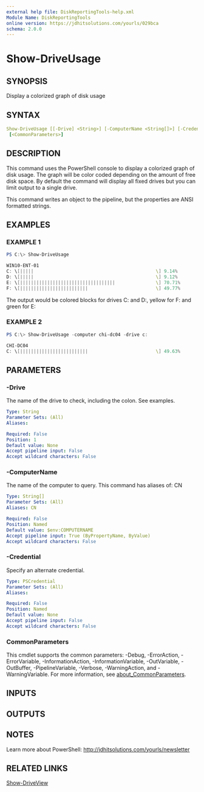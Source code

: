 ```yaml
---
external help file: DiskReportingTools-help.xml
Module Name: DiskReportingTools
online version: https://jdhitsolutions.com/yourls/029bca
schema: 2.0.0
---
```


# Show-DriveUsage

## SYNOPSIS

Display a colorized graph of disk usage

## SYNTAX

```yaml
Show-DriveUsage [[-Drive] <String>] [-ComputerName <String[]>] [-Credential <PSCredential>]
 [<CommonParameters>]
```

## DESCRIPTION

This command uses the PowerShell console to display a colorized graph of disk usage.
The graph will be color coded depending on the amount of free disk space.
By default the command will display all fixed drives but you can limit output to a single drive.

This command writes an object to the pipeline, but the properties are ANSI formatted strings.

## EXAMPLES

### EXAMPLE 1

```powershell
PS C:\> Show-DriveUsage

WIN10-ENT-01
C: \[|||||                                             \] 9.14%
D: \[|||||                                             \] 9.12%
E: \[|||||||||||||||||||||||||||||||||||               \] 70.71%
F: \[|||||||||||||||||||||||||                         \] 49.77%
```

The output would be colored blocks for drives C: and D:, yellow for F: and green for E:

### EXAMPLE 2

```powershell
PS C:\> Show-DriveUsage -computer chi-dc04 -drive c:

CHI-DC04
C: \[|||||||||||||||||||||||||                         \] 49.63%
```

## PARAMETERS

### -Drive

The name of the drive to check, including the colon.
See examples.

```yaml
Type: String
Parameter Sets: (All)
Aliases:

Required: False
Position: 1
Default value: None
Accept pipeline input: False
Accept wildcard characters: False
```

### -ComputerName

The name of the computer to query.
This command has aliases of: CN

```yaml
Type: String[]
Parameter Sets: (All)
Aliases: CN

Required: False
Position: Named
Default value: $env:COMPUTERNAME
Accept pipeline input: True (ByPropertyName, ByValue)
Accept wildcard characters: False
```

### -Credential

Specify an alternate credential.

```yaml
Type: PSCredential
Parameter Sets: (All)
Aliases:

Required: False
Position: Named
Default value: None
Accept pipeline input: False
Accept wildcard characters: False
```

### CommonParameters

This cmdlet supports the common parameters: -Debug, -ErrorAction, -ErrorVariable, -InformationAction, -InformationVariable, -OutVariable, -OutBuffer, -PipelineVariable, -Verbose, -WarningAction, and -WarningVariable. For more information, see [about_CommonParameters](http://go.microsoft.com/fwlink/?LinkID=113216).

## INPUTS

## OUTPUTS

## NOTES

Learn more about PowerShell: http://jdhitsolutions.com/yourls/newsletter

## RELATED LINKS

[Show-DriveView](Show-DriveView.md)
